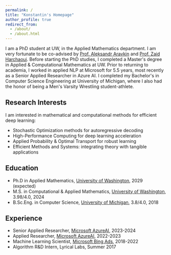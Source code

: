```yaml
---
permalink: /
title: "Konstantin's Homepage"
author_profile: true
redirect_from: 
  - /about/
  - /about.html
---
```


I am a PhD student at UW, in the Applied Mathematics department. I am very fortunate to be co-advised by [Prof. Aleksandr Aravkin](https://uw-amo.github.io/saravkin/) and [Prof. Zaid Harchaoui](https://sites.google.com/uw.edu/zaid-harchaoui/main). Before starting the PhD studies, I completed a Master's degree in Applied & Computational Mathematics at UW. Prior to returning to academia, I worked in applied NLP at Microsoft for 5.5 years, most recently as a Senior Applied Researcher in Azure AI. I completed my Bachelor's in Computer Science Engineering at University of Michigan, where I also had the honor of being a Men's Varsity Wrestling student-athlete.

## Research Interests

I am interested in mathematical and computational methods for efficient deep learning:
- Stochastic Optimization methods for autoregressive decoding
- High-Performance Computing for deep learning acceleration
- Applied Probability & Optimal Transport for robust learning
- Efficient Methods and Systems: integrating theory with tangible applications

## Education
* Ph.D in Applied Mathematics, [University of Washington](https://amath.washington.edu/), 2029 (expected)
* M.S. in Computational & Applied Mathematics, [University of Washington](https://amath.washington.edu/), 3.98/4.0, 2024
* B.Sc.Eng. in Computer Science, [University of Michigan](https://www.engin.umich.edu/), 3.8/4.0, 2018

## Experience
* Senior Applied Researcher, [Microsoft AzureAI](https://azure.microsoft.com/en-us/solutions/ai/), 2023-2024
* Applied Researcher, [Microsoft AzureAI](https://azure.microsoft.com/en-us/solutions/ai/), 2022-2023
* Machine Learning Scientist, [Microsoft Bing Ads](https://ads.microsoft.com/), 2018-2022
* Algorithm R&D Intern, Lyrical Labs, Summer 2017
